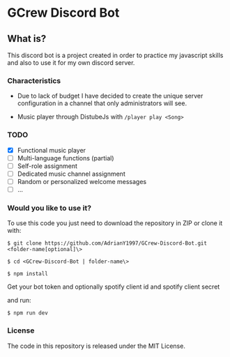 # GCrew Discord Bot 

## What is?

This discord bot is a project created in order to practice my javascript skills and also to use it for my own discord server.

### Characteristics

- Due to lack of budget I have decided to create the unique server configuration in a channel that only administrators will see. 

- Music player through DistubeJs with ``/player play <Song>``

### TODO

- [x] Functional music player
- [ ] Multi-language functions (partial)
- [ ] Self-role assignment
- [ ] Dedicated music channel assignment
- [ ] Random or personalized welcome messages
- [ ] ...

### Would you like to use it?

To use this code you just need to download the repository in ZIP or clone it with: 

```
$ git clone https://github.com/AdrianY1997/GCrew-Discord-Bot.git <folder-name[optional]\>

$ cd <GCrew-Discord-Bot | folder-name\>

$ npm install
```

Get your bot token and optionally spotify client id and spotify client secret

and run:

```
$ npm run dev
```

### License

The code in this repository is released under the MIT License.